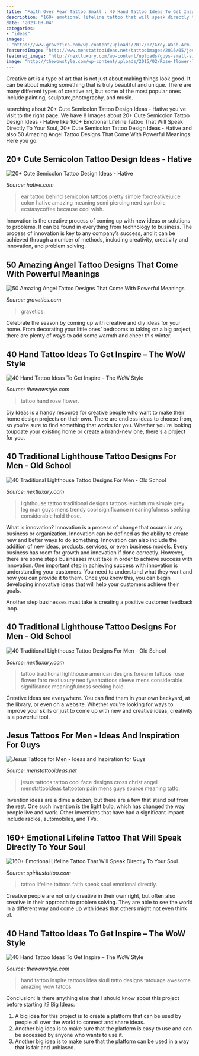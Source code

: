 ```yaml
---
title: "Faith Over Fear Tattoo Small : 40 Hand Tattoo Ideas To Get Inspire – The Wow Style"
description: "160+ emotional lifeline tattoo that will speak directly to your soul"
date: "2023-03-04"
categories:
- "ideas"
images:
- "https://www.gravetics.com/wp-content/uploads/2017/07/Grey-Wash-Arm-Tattoo.jpg"
featuredImage: "http://www.menstattooideas.net/tattooimages/2016/05/jesus-tattoos-03.jpg"
featured_image: "http://nextluxury.com/wp-content/uploads/guys-small-simple-traditional-lighthouse-lower-leg-black-and-grey-ink-tattoo-designs.jpg"
image: "http://thewowstyle.com/wp-content/uploads/2015/02/Rose-flower-looking-best-design-men-hand-tattoo.jpg"
---
```



Creative art is a type of art that is not just about making things look good. It can be about making something that is truly beautiful and unique. There are many different types of creative art, but some of the most popular ones include painting, sculpture,photography, and music.

	

		
searching about 20+ Cute Semicolon Tattoo Design Ideas - Hative you've visit to the right page. We have 8 Images about 20+ Cute Semicolon Tattoo Design Ideas - Hative like 160+ Emotional Lifeline Tattoo That Will Speak Directly To Your Soul, 20+ Cute Semicolon Tattoo Design Ideas - Hative and also 50 Amazing Angel Tattoo Designs That Come With Powerful Meanings. Here you go:
		
    
## 20+ Cute Semicolon Tattoo Design Ideas - Hative

<img loading=lazy src="http://hative.com/wp-content/uploads/2014/03/semicolon-tattoos/9-semicolon-behind-ear.jpg" onerror="this.onerror=null;this.src='https://tse4.mm.bing.net/th?id=OIP.hcx9embnPk1cMSR962t5OAHaJ4&amp;pid=15.1';" alt="20+ Cute Semicolon Tattoo Design Ideas - Hative">

_Source: hative.com_

>ear tattoo behind semicolon tattoos pretty simple forcreativejuice colon hative amazing meaning semi piercing nerd symbolic ecstasycoffee because cool wish. 

	

Innovation is the creative process of coming up with new ideas or solutions to problems. It can be found in everything from technology to business. The process of innovation is key to any company’s success, and it can be achieved through a number of methods, including creativity, creativity and innovation, and problem solving.

    
## 50 Amazing Angel Tattoo Designs That Come With Powerful Meanings

<img loading=lazy src="https://www.gravetics.com/wp-content/uploads/2017/07/Grey-Wash-Arm-Tattoo.jpg" onerror="this.onerror=null;this.src='https://tse1.mm.bing.net/th?id=OIP.5NYu77wwV35du312kPxOTQHaHa&amp;pid=15.1';" alt="50 Amazing Angel Tattoo Designs That Come With Powerful Meanings">

_Source: gravetics.com_

>gravetics. 

	

Celebrate the season by coming up with creative and diy ideas for your home. From decorating your little ones’ bedrooms to taking on a big project, there are plenty of ways to add some warmth and cheer this winter.

    
## 40 Hand Tattoo Ideas To Get Inspire – The WoW Style

<img loading=lazy src="http://thewowstyle.com/wp-content/uploads/2015/02/Rose-flower-looking-best-design-men-hand-tattoo.jpg" onerror="this.onerror=null;this.src='https://tse1.mm.bing.net/th?id=OIP.EkFUrO5x2jzXXJ0vVC1AmQHaHb&amp;pid=15.1';" alt="40 Hand Tattoo Ideas To Get Inspire – The WoW Style">

_Source: thewowstyle.com_

>tattoo hand rose flower. 

	

Diy Ideas is a handy resource for creative people who want to make their home design projects on their own. There are endless ideas to choose from, so you're sure to find something that works for you. Whether you're looking toupdate your existing home or create a brand-new one, there's a project for you.

    
## 40 Traditional Lighthouse Tattoo Designs For Men - Old School

<img loading=lazy src="http://nextluxury.com/wp-content/uploads/guys-small-simple-traditional-lighthouse-lower-leg-black-and-grey-ink-tattoo-designs.jpg" onerror="this.onerror=null;this.src='https://tse2.mm.bing.net/th?id=OIP.57UZqcMSz-KGtQWgq4EyoQHaHa&amp;pid=15.1';" alt="40 Traditional Lighthouse Tattoo Designs For Men - Old School">

_Source: nextluxury.com_

>lighthouse tattoo traditional designs tattoos leuchtturm simple grey leg man guys mens trendy cool significance meaningfulness seeking considerable hold those. 

	

What is innovation?
Innovation is a process of change that occurs in any business or organization. Innovation can be defined as the ability to create new and better ways to do something. Innovation can also include the addition of new ideas, products, services, or even business models. Every business has room for growth and innovation if done correctly. However, there are some steps businesses must take in order to achieve success with innovation.
One important step in achieving success with innovation is understanding your customers. You need to understand what they want and how you can provide it to them. Once you know this, you can begin developing innovative ideas that will help your customers achieve their goals.

Another step businesses must take is creating a positive customer feedback loop.

    
## 40 Traditional Lighthouse Tattoo Designs For Men - Old School

<img loading=lazy src="http://nextluxury.com/wp-content/uploads/manly-inner-forearm-rose-flower-with-lighthouse-male-traditional-tattoo-ideas.jpg" onerror="this.onerror=null;this.src='https://tse4.mm.bing.net/th?id=OIP.nnyO1m42GO3zUfrEU-Ej7wHaJ4&amp;pid=15.1';" alt="40 Traditional Lighthouse Tattoo Designs For Men - Old School">

_Source: nextluxury.com_

>tattoo traditional lighthouse american designs forearm tattoos rose flower faro nextluxury neo fyeahtattoos sleeve mens considerable significance meaningfulness seeking hold. 

	

Creative ideas are everywhere. You can find them in your own backyard, at the library, or even on a website. Whether you're looking for ways to improve your skills or just to come up with new and creative ideas, creativity is a powerful tool.

    
## Jesus Tattoos For Men - Ideas And Inspiration For Guys

<img loading=lazy src="http://www.menstattooideas.net/tattooimages/2016/05/jesus-tattoos-03.jpg" onerror="this.onerror=null;this.src='https://tse3.mm.bing.net/th?id=OIP.OgMVqfd6n5PgBpB1khb9NQHaJ7&amp;pid=15.1';" alt="Jesus Tattoos for Men - Ideas and Inspiration for Guys">

_Source: menstattooideas.net_

>jesus tattoos tattoo cool face designs cross christ angel menstattooideas tattooton pain mens guys source meaning tatto. 

	

Invention ideas are a dime a dozen, but there are a few that stand out from the rest. One such invention is the light bulb, which has changed the way people live and work. Other inventions that have had a significant impact include radios, automobiles, and TVs.

    
## 160+ Emotional Lifeline Tattoo That Will Speak Directly To Your Soul

<img loading=lazy src="http://www.spiritustattoo.com/wp-content/uploads/2015/12/lifeline-faith-tattoo-9.jpg" onerror="this.onerror=null;this.src='https://tse1.mm.bing.net/th?id=OIP.I41CV0G4usUocumFXaO8AAHaHa&amp;pid=15.1';" alt="160+ Emotional Lifeline Tattoo That Will Speak Directly To Your Soul">

_Source: spiritustattoo.com_

>tattoo lifeline tattoos faith speak soul emotional directly. 

	

Creative people are not only creative in their own right, but often also creative in their approach to problem solving. They are able to see the world in a different way and come up with ideas that others might not even think of.

    
## 40 Hand Tattoo Ideas To Get Inspire – The WoW Style

<img loading=lazy src="http://thewowstyle.com/wp-content/uploads/2015/02/hand-tattoo-idea.jpg" onerror="this.onerror=null;this.src='https://tse2.mm.bing.net/th?id=OIP.2gZrPLoqQxaIxigoilrQNgAAAA&amp;pid=15.1';" alt="40 Hand Tattoo Ideas To Get Inspire – The WoW Style">

_Source: thewowstyle.com_

>hand tattoo inspire tattoos idea skull tatto designs tatouage awesome amazing wow tatoos. 

	

Conclusion: Is there anything else that I should know about this project before starting it?
Big Ideas:
1. A big idea for this project is to create a platform that can be used by people all over the world to connect and share ideas.
2. Another big idea is to make sure that the platform is easy to use and can be accessed by anyone who wants to use it.
3. Another big idea is to make sure that the platform can be used in a way that is fair and unbiased.

